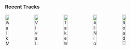 ### Recent Tracks
[<img src='https://lastfm.freetls.fastly.net/i/u/300x300/8bf121776324202b43eb7d9df0a30e06.png' width='16%' height='16%' alt='Walk Me Home'>](https://www.last.fm/music/p%2521nk/_/walk%2bme%2bhome)&nbsp;&nbsp;&nbsp;&nbsp;[<img src='https://lastfm.freetls.fastly.net/i/u/300x300/c8933ae124dd49eb928ed9cf45d9fd5b.png' width='16%' height='16%' alt='Viva la Vida'>](https://www.last.fm/music/coldplay/_/viva%2bla%2bvida)&nbsp;&nbsp;&nbsp;&nbsp;[<img src='https://lastfm.freetls.fastly.net/i/u/300x300/527818f973644bcecb30600364a07da9.png' width='16%' height='16%' alt='Take Me to Church'>](https://www.last.fm/music/hozier/_/take%2bme%2bto%2bchurch)&nbsp;&nbsp;&nbsp;&nbsp;[<img src='https://lastfm.freetls.fastly.net/i/u/300x300/93329ed0f8b3f6b419003915edd9de5c.png' width='16%' height='16%' alt='All Night'>](https://www.last.fm/music/walk%2bthe%2bmoon/_/all%2bnight)&nbsp;&nbsp;&nbsp;&nbsp;[<img src='https://lastfm.freetls.fastly.net/i/u/300x300/491e3cc8d6d459009bad4756a0504c5f.png' width='16%' height='16%' alt='Road Trippin'>](https://www.last.fm/music/dan%2b%252b%2bshay/_/road%2btrippin%2527)&nbsp;&nbsp;&nbsp;&nbsp;